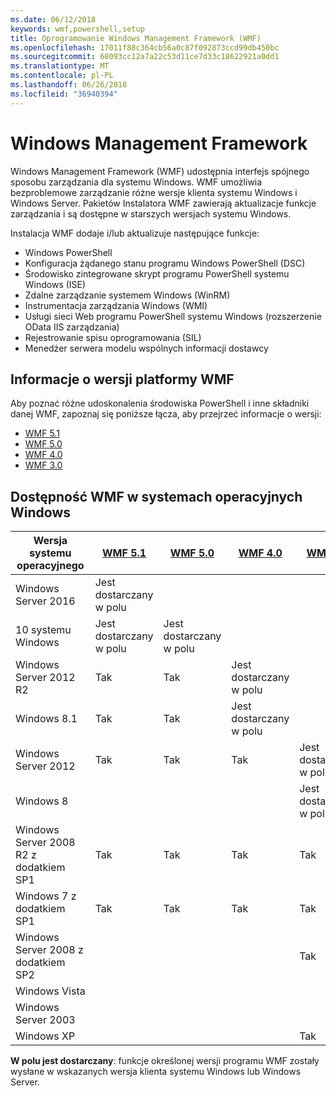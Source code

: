 ```yaml
---
ms.date: 06/12/2018
keywords: wmf,powershell,setup
title: Oprogramowanie Windows Management Framework (WMF)
ms.openlocfilehash: 17011f88c364cb56a0c87f092873ccd99db450bc
ms.sourcegitcommit: 68093cc12a7a22c53d11ce7d33c18622921a0dd1
ms.translationtype: MT
ms.contentlocale: pl-PL
ms.lasthandoff: 06/26/2018
ms.locfileid: "36940394"
---
```

# <a name="windows-management-framework"></a>Windows Management Framework

Windows Management Framework (WMF) udostępnia interfejs spójnego sposobu zarządzania dla systemu Windows. WMF umożliwia bezproblemowe zarządzanie różne wersje klienta systemu Windows i Windows Server. Pakietów Instalatora WMF zawierają aktualizacje funkcje zarządzania i są dostępne w starszych wersjach systemu Windows.

Instalacja WMF dodaje i/lub aktualizuje następujące funkcje:

- Windows PowerShell
- Konfiguracja żądanego stanu programu Windows PowerShell (DSC)
- Środowisko zintegrowane skrypt programu PowerShell systemu Windows (ISE)
- Zdalne zarządzanie systemem Windows (WinRM)
- Instrumentacja zarządzania Windows (WMI)
- Usługi sieci Web programu PowerShell systemu Windows (rozszerzenie OData IIS zarządzania)
- Rejestrowanie spisu oprogramowania (SIL)
- Menedżer serwera modelu wspólnych informacji dostawcy

## <a name="wmf-release-notes"></a>Informacje o wersji platformy WMF

Aby poznać różne udoskonalenia środowiska PowerShell i inne składniki danej WMF, zapoznaj się poniższe łącza, aby przejrzeć informacje o wersji:

- [WMF 5.1](5.1/release-notes.md)
- [WMF 5.0](5.0/releasenotes.md)
- [WMF 4.0](https://download.microsoft.com/download/3/D/6/3D61D262-8549-4769-A660-230B67E15B25/Windows%20Management%20Framework%204%200%20Release%20Notes.docx)
- [WMF 3.0](https://download.microsoft.com/download/E/7/6/E76850B8-DA6E-4FF5-8CCE-A24FC513FD16/WMF%203%20Release%20Notes.docx)

## <a name="wmf-availability-across-windows-operating-systems"></a>Dostępność WMF w systemach operacyjnych Windows

|Wersja systemu operacyjnego  |[WMF 5.1][] |[WMF 5.0][] |[WMF 4.0][] |[WMF 3.0][]  |[WMF 2.0][] |
|--------------------------|------------|------------|------------|-------------|------------|
|Windows Server 2016       |Jest dostarczany w polu|            |            |             |            |
|10 systemu Windows                |Jest dostarczany w polu|Jest dostarczany w polu|            |             |            |
|Windows Server 2012 R2    |Tak         |Tak         |Jest dostarczany w polu|             |            |
|Windows 8.1               |Tak         |Tak         |Jest dostarczany w polu|             |            |
|Windows Server 2012       |Tak         |Tak         |Tak         |Jest dostarczany w polu |            |
|Windows 8                 |            |            |            |Jest dostarczany w polu |            |
|Windows Server 2008 R2 z dodatkiem SP1|Tak         |Tak         |Tak         |Tak          |Jest dostarczany w polu|
|Windows 7 z dodatkiem SP1             |Tak         |Tak         |Tak         |Tak          |Jest dostarczany w polu|
|Windows Server 2008 z dodatkiem SP2   |            |            |            |Tak          |Tak         |
|Windows Vista             |            |            |            |             |Tak         |
|Windows Server 2003       |            |            |            |             |Tak         |
|Windows XP                |            |            |            |Tak          |            |

**W polu jest dostarczany**: funkcje określonej wersji programu WMF zostały wysłane w wskazanych wersja klienta systemu Windows lub Windows Server.

[WMF 5.1]: https://aka.ms/wmf51download
[WMF 5.0]: https://aka.ms/wmf5download
[WMF 4.0]: https://aka.ms/wmf4download
[WMF 3.0]: https://aka.ms/wmf3download
[WMF 2.0]: https://aka.ms/wmf2download
